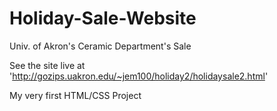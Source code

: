 Holiday-Sale-Website
====================

Univ. of Akron's Ceramic Department's Sale



See the site live at 'http://gozips.uakron.edu/~jem100/holiday2/holidaysale2.html'

My very first HTML/CSS Project
